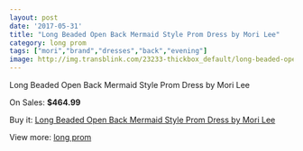 ```yaml
---
layout: post
date: '2017-05-31'
title: "Long Beaded Open Back Mermaid Style Prom Dress by Mori Lee"
category: long prom
tags: ["mori","brand","dresses","back","evening"]
image: http://img.transblink.com/23233-thickbox_default/long-beaded-open-back-mermaid-style-prom-dress-by-mori-lee.jpg
---
```

Long Beaded Open Back Mermaid Style Prom Dress by Mori Lee

On Sales: **$464.99**
<a href="https://www.transblink.com/en/long-prom/7363-long-beaded-open-back-mermaid-style-prom-dress-by-mori-lee.html"><amp-img layout="responsive" width="600" height="600" src="//img.transblink.com/23233-thickbox_default/long-beaded-open-back-mermaid-style-prom-dress-by-mori-lee.jpg" alt="Long Beaded Open Back Mermaid Style Prom Dress by Mori Lee 0" /></a>
<a href="https://www.transblink.com/en/long-prom/7363-long-beaded-open-back-mermaid-style-prom-dress-by-mori-lee.html"><amp-img layout="responsive" width="600" height="600" src="//img.transblink.com/23237-thickbox_default/long-beaded-open-back-mermaid-style-prom-dress-by-mori-lee.jpg" alt="Long Beaded Open Back Mermaid Style Prom Dress by Mori Lee 1" /></a>
<a href="https://www.transblink.com/en/long-prom/7363-long-beaded-open-back-mermaid-style-prom-dress-by-mori-lee.html"><amp-img layout="responsive" width="600" height="600" src="//img.transblink.com/23236-thickbox_default/long-beaded-open-back-mermaid-style-prom-dress-by-mori-lee.jpg" alt="Long Beaded Open Back Mermaid Style Prom Dress by Mori Lee 2" /></a>
<a href="https://www.transblink.com/en/long-prom/7363-long-beaded-open-back-mermaid-style-prom-dress-by-mori-lee.html"><amp-img layout="responsive" width="600" height="600" src="//img.transblink.com/23235-thickbox_default/long-beaded-open-back-mermaid-style-prom-dress-by-mori-lee.jpg" alt="Long Beaded Open Back Mermaid Style Prom Dress by Mori Lee 3" /></a>
<a href="https://www.transblink.com/en/long-prom/7363-long-beaded-open-back-mermaid-style-prom-dress-by-mori-lee.html"><amp-img layout="responsive" width="600" height="600" src="//img.transblink.com/23234-thickbox_default/long-beaded-open-back-mermaid-style-prom-dress-by-mori-lee.jpg" alt="Long Beaded Open Back Mermaid Style Prom Dress by Mori Lee 4" /></a>

Buy it: [Long Beaded Open Back Mermaid Style Prom Dress by Mori Lee](https://www.transblink.com/en/long-prom/7363-long-beaded-open-back-mermaid-style-prom-dress-by-mori-lee.html "Long Beaded Open Back Mermaid Style Prom Dress by Mori Lee")

View more: [long prom](https://www.transblink.com/en/58-long-prom "long prom")